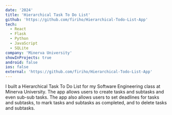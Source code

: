 ```yaml
---
date: '2024'
title: 'Hierarchical Task To Do List'
github: 'https://github.com/firiho/Hierarchical-Todo-List-App'
tech:
  - React
  - Flask
  - Python
  - JavaScript
  - SQLite
company: 'Minerva University'
showInProjects: true
android: false
ios: false
external: 'https://github.com/firiho/Hierarchical-Todo-List-App'
---
```


I built a Hierarchical Task To Do List for my Software Engineering class at Minerva University. The app allows users to create tasks and subtasks and even sub-sub tasks. The app also allows users to set deadlines for tasks and subtasks, to mark tasks and subtasks as completed, and to delete tasks and subtasks.
